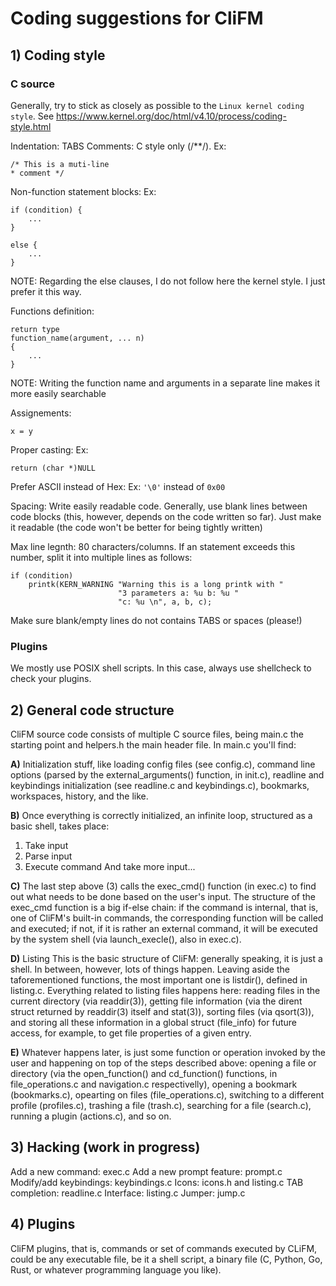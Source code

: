 # Coding suggestions for CliFM


## 1) Coding style

### C source

Generally, try to stick as closely as possible to the `Linux kernel coding style`. See https://www.kernel.org/doc/html/v4.10/process/coding-style.html

Indentation: TABS
Comments: C style only (/**/). Ex:

	/* This is a muti-line
	* comment */

Non-function statement blocks: Ex:

	if (condition) {
		...
	}

	else {
		...
	}

NOTE: Regarding the else clauses, I do not follow here the kernel style. I just prefer it this way.

Functions definition:

	return type
	function_name(argument, ... n)
	{
		...
	}

NOTE: Writing the function name and arguments in a separate line makes it more easily searchable

Assignements:

	x = y

Proper casting: Ex:

	return (char *)NULL

Prefer ASCII instead of Hex: Ex: `'\0'` instead of `0x00`

Spacing: Write easily readable code. Generally, use blank lines between code blocks (this, however, depends on the code written so far). Just make it readable (the code won't be better for being tightly written)

Max line legnth: 80 characters/columns. If an statement exceeds this number, split it into multiple lines as follows:

	if (condition)
		printk(KERN_WARNING "Warning this is a long printk with "
							"3 parameters a: %u b: %u "
							"c: %u \n", a, b, c);

Make sure blank/empty lines do not contains TABS or spaces (please!)

### Plugins

We mostly use POSIX shell scripts. In this case, always use shellcheck to check your plugins.

## 2) General code structure

CliFM source code consists of multiple C source files, being main.c the starting point and helpers.h the main header file. In main.c you'll find:

**A)** Initialization stuff, like loading config files (see config.c), command line options (parsed by the external_arguments() function, in init.c), readline and keybindings initialization (see readline.c and keybindings.c), bookmarks, workspaces, history, and the like.

**B)** Once everything is correctly initialized, an infinite loop, structured as a basic shell, takes place:
 1) Take input
 2) Parse input
 3) Execute command
 And take more input...

**C)** The last step above (3) calls the exec_cmd() function (in exec.c) to find out what needs to be done based on the user's input. The structure of the exec_cmd function is a big if-else chain: if the command is internal, that is, one of CliFM's built-in commands, the corresponding function will be called and executed; if not, if it is rather an external command, it will be executed by the system shell (via launch_execle(), also in exec.c).

**D)** Listing
 This is the basic structure of CliFM: generally speaking, it is just a shell. In between, however, lots of things happen. Leaving aside the taforementioned functions, the most important one is listdir(), defined in listing.c. Everything related to listing files happens here: reading files in the current directory (via readdir(3)), getting file information (via the dirent struct returned by readdir(3) itself and stat(3)), sorting files (via qsort(3)), and storing all these information in a global struct (file_info) for future access, for example, to get file properties of a given entry.

**E)** Whatever happens later, is just some function or operation invoked by the user and happening on top of the steps described above: opening a file or directory (via the open_function() and cd_function() functions, in file_operations.c and navigation.c respectivelly), opening a bookmark (bookmarks.c), opearting on files (file_operations.c), switching to a different profile (profiles.c), trashing a file (trash.c), searching for a file (search.c), running a plugin (actions.c), and so on.

## 3) Hacking (work in progress)

Add a new command: exec.c
Add a new prompt feature: prompt.c
Modify/add keybindings: keybindings.c
Icons: icons.h and listing.c
TAB completion: readline.c
Interface: listing.c
Jumper: jump.c

## 4) Plugins

CliFM plugins, that is, commands or set of commands executed by CLiFM, could be any executable file, be it a shell script, a binary file (C, Python, Go, Rust, or whatever programming language you like).

